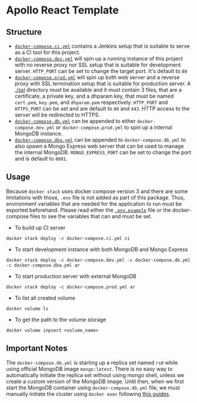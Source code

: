 # Apollo React Template
##  Structure
  - [`docker-compose.ci.yml`](docker-compose.ci.yml) contains a Jenkins setup that is suitable to serve as a CI tool for this project.
  - [`docker-compose.dev.yml`](docker-compose.dev.yml) will spin up a running instance of this project with no reverse proxy nor SSL setup that is suitable for development server. `HTTP_PORT` can be set to change the target port. It's default to `80`
  - [`docker-compose.prod.yml`](docker-compose.prod.yml) will spin up both web server and a reverse proxy with SSL termination setup that is suitable for production server. A [./ssl](./ssl) directory must be available and it must contain 3 files, that are a certificate, a private key, and a dhparam key, that must be named `cert.pem`, `key.pem`, and `dhparam.pem` respectively. `HTTP_PORT` and `HTTPS_PORT` can be set and are default to `80` and `443`. HTTP access to the server will be redirected to HTTPS.
  - [`docker-compose.db.yml`](docker-compose.db.yml) can be appended to either `docker-compose.dev.yml` or `docker-compose.prod.yml` to spin up a internal MongoDB instance.
  - [`docker-compose.dba.yml`](docker-compose.dba.yml) can be appended to `docker-compose.db.yml` to also spawn a Mongo Express web server that can be used to manage the internal MongoDB. `MONGO_EXPRESS_PORT` can be set to change the port and is default to `8081`.

## Usage
Because `docker stack` uses docker compose version 3 and there are some limitations with those, `.env` file is not added as part of this package. Thus, environment variables that are needed for the application to run must be exported beforehand. Please read either the [`.env.example`](../.env.example) file or the docker-compose files to see the variables that can and must be set.

  - To build up CI server
```
docker stack deploy -c docker-compose.ci.yml ci
```
  - To start development instance with both MongoDB and Mongo Express
```
docker stack deploy -c docker-compose.dev.yml -c docker-compose.db.yml -c docker-compose.dba.yml ar
```
  - To start production server with external MongoDB
```
docker stack deploy -c docker-compose.prod.yml ar
```
  - To list all created volume
```
docker volume ls
```
  - To get the path to the volume storage
```
docker volume inpsect <volume_name>
```

## Important Notes
The `docker-compose.db.yml` is starting up a replica set named `rs0` while using official MongoDB image `mongo:latest`. There is no easy way to automatically initiate the replica set without using mongo shell, unless we create a custom version of the MongoDB image. Until then, when we first start the MongoDB container using `docker-compose.db.yml` file, we must manually initiate the cluster using `docker exec` following [this guides](https://docs.mongodb.com/manual/tutorial/deploy-replica-set/#initiate-the-replica-set).
